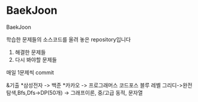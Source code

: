 # BaekJoon
BaekJoon

학습한 문제들의 소스코드를 올려 놓은 repository입니다

1. 해결한 문제들
2. 다시 봐야할 문제들


매일 1문제씩 commit

&기출
*삼성전자 -> 백준
*카카오 -> 프로그래머스
코드포스 블루 레벨
그리디->완전탐색,Bfs,Dfs->DP(50개) -> 그래프이론, 중/고급 동적, 문자열
